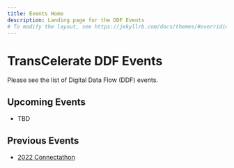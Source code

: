 ```yaml
---
title: Events Home
description: Landing page for the DDF Events
# To modify the layout, see https://jekyllrb.com/docs/themes/#overriding-theme-defaults
---
```

# TransCelerate DDF Events

Please see the list of Digital Data Flow (DDF) events.  

## Upcoming Events
- TBD

## Previous Events
- [2022 Connectathon](CAT_home.md)

